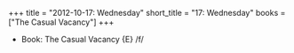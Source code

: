 +++
title = "2012-10-17: Wednesday"
short_title = "17: Wednesday"
books = ["The Casual Vacancy"]
+++


* Book: The Casual Vacancy {E} /f/
